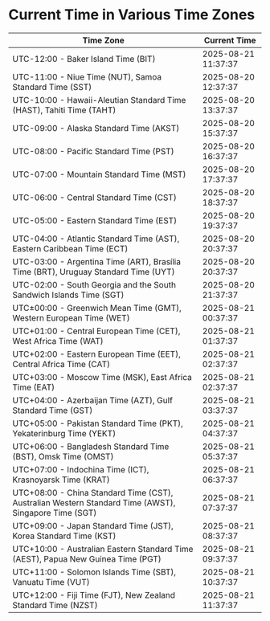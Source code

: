 # Current Time in Various Time Zones

| Time Zone | Current Time |
|-----------|--------------|
| UTC-12:00 - Baker Island Time (BIT) | 2025-08-21 11:37:37 |
| UTC-11:00 - Niue Time (NUT), Samoa Standard Time (SST) | 2025-08-20 12:37:37 |
| UTC-10:00 - Hawaii-Aleutian Standard Time (HAST), Tahiti Time (TAHT) | 2025-08-20 13:37:37 |
| UTC-09:00 - Alaska Standard Time (AKST) | 2025-08-20 15:37:37 |
| UTC-08:00 - Pacific Standard Time (PST) | 2025-08-20 16:37:37 |
| UTC-07:00 - Mountain Standard Time (MST) | 2025-08-20 17:37:37 |
| UTC-06:00 - Central Standard Time (CST) | 2025-08-20 18:37:37 |
| UTC-05:00 - Eastern Standard Time (EST) | 2025-08-20 19:37:37 |
| UTC-04:00 - Atlantic Standard Time (AST), Eastern Caribbean Time (ECT) | 2025-08-20 20:37:37 |
| UTC-03:00 - Argentina Time (ART), Brasília Time (BRT), Uruguay Standard Time (UYT) | 2025-08-20 20:37:37 |
| UTC-02:00 - South Georgia and the South Sandwich Islands Time (SGT) | 2025-08-20 21:37:37 |
| UTC±00:00 - Greenwich Mean Time (GMT), Western European Time (WET) | 2025-08-21 00:37:37 |
| UTC+01:00 - Central European Time (CET), West Africa Time (WAT) | 2025-08-21 01:37:37 |
| UTC+02:00 - Eastern European Time (EET), Central Africa Time (CAT) | 2025-08-21 02:37:37 |
| UTC+03:00 - Moscow Time (MSK), East Africa Time (EAT) | 2025-08-21 02:37:37 |
| UTC+04:00 - Azerbaijan Time (AZT), Gulf Standard Time (GST) | 2025-08-21 03:37:37 |
| UTC+05:00 - Pakistan Standard Time (PKT), Yekaterinburg Time (YEKT) | 2025-08-21 04:37:37 |
| UTC+06:00 - Bangladesh Standard Time (BST), Omsk Time (OMST) | 2025-08-21 05:37:37 |
| UTC+07:00 - Indochina Time (ICT), Krasnoyarsk Time (KRAT) | 2025-08-21 06:37:37 |
| UTC+08:00 - China Standard Time (CST), Australian Western Standard Time (AWST), Singapore Time (SGT) | 2025-08-21 07:37:37 |
| UTC+09:00 - Japan Standard Time (JST), Korea Standard Time (KST) | 2025-08-21 08:37:37 |
| UTC+10:00 - Australian Eastern Standard Time (AEST), Papua New Guinea Time (PGT) | 2025-08-21 09:37:37 |
| UTC+11:00 - Solomon Islands Time (SBT), Vanuatu Time (VUT) | 2025-08-21 10:37:37 |
| UTC+12:00 - Fiji Time (FJT), New Zealand Standard Time (NZST) | 2025-08-21 11:37:37 |
